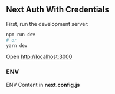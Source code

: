 ## Next Auth With Credentials

First, run the development server:

```bash
npm run dev
# or
yarn dev
```

Open [http://localhost:3000](http://localhost:3000) 

### ENV

ENV Content in **next.config.js**
